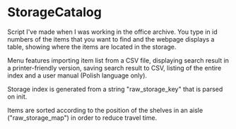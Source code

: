 # StorageCatalog

Script I've made when I was working in the office archive. You type in id numbers of the items that you want to find and the webpage displays a table, showing where the items are located in the storage.

Menu features importing item list from a CSV file, displaying search result in a printer-friendly version, saving search result to CSV, listing of the entire index and a user manual (Polish language only).

Storage index is generated from a string "raw_storage_key" that is parsed on init.

Items are sorted according to the position of the shelves in an aisle ("raw_storage_map") in order to reduce travel time.